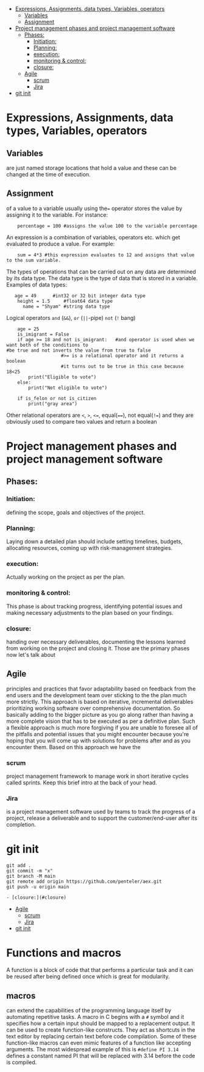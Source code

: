 - [Expressions, Assignments, data types, Variables, operators](#expressions-assignments-data-types-variables-operators)
  - [Variables](#variables)
  - [Assignment](#assignment)
- [Project management phases and project management software](#project-management-phases-and-project-management-software)
  - [Phases:](#phases)
    - [Initiation:](#initiation)
    - [Planning:](#planning)
    - [execution:](#execution)
    - [monitoring \& control:](#monitoring--control)
    - [closure:](#closure)
  - [Agile](#agile)
    - [scrum](#scrum)
    - [Jira](#jira)
- [git init](#git-init)

# Expressions, Assignments, data types, Variables, operators
## Variables
 are just named  storage locations that hold a value and these can be changed at the time of execution.
## Assignment
 of a value to a variable usually using the`=` operator stores the 
value by assigning it to the variable. For instance:

```
	percentage = 100 #assigns the value 100 to the variable percentage
```    
An expression is a combination of variables, operators etc. which get evaluated to produce a value. For example:
```
	sum = 4*3 #this expression evaluates to 12 and assigns that value to the sum variable.
```
The types of operations that can be carried out on any data are determined by
 its data type. The data type is the type of data that is stored in a variable. Examples of data types:
 ```
 	age = 49      #int32 or 32 bit integer data type
     height = 1.5     #float64 data type
       name = "Shyam" #string data type
```
Logical operators `and` (`&&`), `or` (`||`-pipe) `not` (`!` bang)
```
    age = 25
    is_imigrant = False
    if age >= 18 and not is_imigrant:	#and operator is used when we want both of the conditions to  
#be true and not inverts the value from true to false
					#>= is a relational operator and it returns a boolean
					#it turns out to be true in this case because 18<25
        print("Eligible to vote")	
    else:
        print("Not eligible to vote") 
    
    if is_felon or not is_citizen
        print("gray area")
```
Other relational operators are `<`, `>`, `<=`, equal(`==`), not equal(`!=`) and they are obviously used to
compare two values and return a boolean 

# Project management phases and project management software
## Phases:
### Initiation:
 defining the scope, goals and objectives of the project.
### Planning:
 Laying down a detailed plan should include setting timelines, budgets, allocating resources,
coming up with risk-management strategies.
### execution:
 Actually working on the project as per the plan.
### monitoring & control:
 This phase is about tracking progress, identifying potential issues and  making 
necessary adjustments to the plan based on your findings.
### closure:
 handing over necessary deliverables, documenting the lessons learned from working on the 
project and closing it.
Those are the primary phases now let's talk about 
## Agile
 principles and practices that favor 
adaptability based on feedback from the end users and the development team over sticking to the 
the plan much more strictly. This approach is based on iterative, incremental deliverables prioritizing
working software over comprehensive documentation. So basically adding to the bigger picture as you go 
along rather than having a more complete vision that has to be executed as per a definitive plan. Such a flexible approach is much more forgiving if you are unable to foresee all of the pitfalls and 
potential issues that you might encounter because you're hoping that you will come up with solutions 
for problems after and as you encounter them. Based on this approach we have the 
### scrum
 project management framework to manage work in short iterative cycles called sprints. Keep this brief intro at the back of your head.
### Jira
 is a project management software used by teams to track the progress of a project, release a 
deliverable and to support the customer/end-user after its completion.
# git init
```
git add .
git commit -m "x"
git branch -M main
git remote add origin https://github.com/penteler/aex.git
git push -u origin main
```
    - [closure:](#closure)
  - [Agile](#agile)
    - [scrum](#scrum)
    - [Jira](#jira)
- [git init](#git-init)
# Functions and macros
A function is a block of code that that performs a particular task and it can 
be reused after being defined once which is great for modularity.
## macros
can extend the capabilities of the programming language itself by automating
repetitive tasks. A macro in C begins with a `#` symbol and it specifies how a
certain input should be mapped to a replacement output. It can be used to create function-like
constructs. They act as shortcuts in the text editor by replacing certain text before code compilation.
Some of these function-like macros can even mimic features of a function like accepting arguments. The
most widespread example of this is `#define PI 3.14` defines a constant named PI that will be replaced with
3.14 before the code is compiled.




